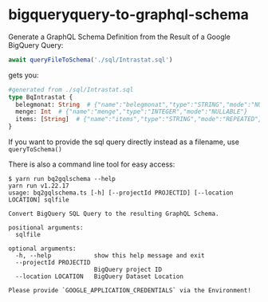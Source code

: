 # bigqueryquery-to-graphql-schema

Generate a GraphQL Schema Definition from the Result of a Google BigQuery Query:

```js
await queryFileToSchema('./sql/Intrastat.sql')
```

gets you:

```graphql
#generated from ./sql/Intrastat.sql 
type BqIntrastat {
  belegmonat: String  # {"name":"belegmonat","type":"STRING","mode":"NULLABLE"} 
  menge: Int  # {"name":"menge","type":"INTEGER","mode":"NULLABLE"} 
  items: [String]  # {"name":"items","type":"STRING","mode":"REPEATED"} 
}
```

If you want to provide the sql query directly instead as a filename, use `queryToSchema()`

There is also a command line tool for easy access:

```
$ yarn run bq2gqlschema --help 
yarn run v1.22.17
usage: bq2gqlschema.ts [-h] [--projectId PROJECTID] [--location LOCATION] sqlfile

Convert BigQuery SQL Query to the resulting GraphQL Schema.

positional arguments:
  sqlfile

optional arguments:
  -h, --help            show this help message and exit
  --projectId PROJECTID
                        BigQuery project ID
  --location LOCATION   BigQuery Dataset Location

Please provide `GOOGLE_APPLICATION_CREDENTIALS` via the Environment!
```
